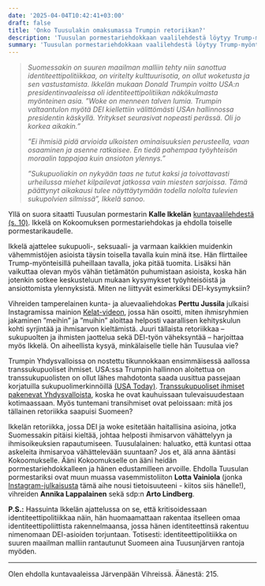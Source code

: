 ```yaml
---
date: '2025-04-04T10:42:41+03:00'
draft: false
title: 'Onko Tuusulakin omaksumassa Trumpin retoriikan?'
description: 'Tuusulan pormestariehdokkaan vaalilehdestä löytyy Trump-myönteisiä sävyjä, joita ei pidä ohittaa kevyesti.'
summary: 'Tuusulan pormestariehdokkaan vaalilehdestä löytyy Trump-myönteisiä sävyjä, joita ei pidä ohittaa kevyesti.'
---
```


>*Suomessakin on suuren maailman malliin tehty niin sanottua identiteettipolitiikkaa, on viritelty kulttuurisotia, on ollut woketusta ja sen vastustamista. Ikkelän mukaan Donald Trumpin voitto USA:n presidentinvaaleissa oli identiteettipolitiikan näkökulmasta myönteinen asia. ”Woke on menneen talven lumia. Trumpin valtaantulon myötä DEI kiellettiin välittömästi USAn hallinnossa presidentin käskyllä. Yritykset seurasivat nopeasti perässä. Oli jo korkea aikakin.”*
>
>*”Ei ihmisiä pidä arvioida ulkoisten ominaisuuksien perusteella, vaan osaaminen ja asenne ratkaisee. En tiedä pahempaa työyhteisön moraalin tappajaa kuin ansioton ylennys.”*
>
>*”Sukupuoliakin on nykyään taas ne tutut kaksi ja toivottavasti urheilussa miehet kilpailevat jatkossa vain miesten sarjoissa. Tämä päättynyt aikakausi tulee näyttäytymään todella nololta tulevien sukupolvien silmissä”, Ikkelä sanoo.*

Yllä on suora sitaatti Tuusulan pormestarin **Kalle Ikkelän** [kuntavaalilehdestä (s. 10)](https://www.kalleikkela.fi/kuntavaalien-2025-vaalilehti/). Ikkelä on Kokoomuksen pormestariehdokas ja ehdolla toiselle pormestarikaudelle.

Ikkelä ajattelee sukupuoli-, seksuaali- ja varmaan kaikkien muidenkin vähemmistöjen asioista täysin toisella tavalla kuin minä itse. Hän flirttailee Trump-myönteisillä puheillaan tavalla, joka pitää tuomita. Lisäksi hän vaikuttaa olevan myös vähän tietämätön puhumistaan asioista, koska hän jotenkin sotkee keskusteluun mukaan kysymykset työyhteisöistä ja ansiottomista ylennyksistä. Miten ne liittyvät esimerkiksi DEI-kysymyksiin?

Vihreiden tamperelainen kunta- ja aluevaaliehdokas **Perttu Jussila** julkaisi Instagramissa mainion [Kelat-videon](https://www.instagram.com/reel/DGplQBAt7JW/?igsh=MTNjbGhrODBpOHAyOA==), jossa hän osoitti, miten ihmisryhmien jakaminen ”meihin” ja ”muihin” aloittaa helposti vaarallisen kehityskulun kohti syrjintää ja ihmisarvon kieltämistä. Juuri tällaista retoriikkaa – sukupuolten ja ihmisten jaottelua sekä DEI-työn väheksyntää – harjoittaa myös Ikkelä. On aiheellista kysyä, minkälaiselle tielle hän Tuusulaa vie?

Trumpin Yhdysvalloissa on nostettu tikunnokkaan ensimmäisessä aallossa transsukupuoliset ihmiset. USA:ssa Trumpin hallinnon aloitettua on transsukupuolisten on ollut lähes mahdotonta saada uusittua passejaan korjatuilla sukupuolimerkinnöillä [(USA Today)](https://eu.usatoday.com/story/travel/2025/03/07/transgender-nonbinary-passports/80567094007/). [Transsukupuoliset ihmiset pakenevat Yhdysvalloista](https://www.rollingstone.com/culture/culture-features/trans-youth-trump-leaving-u-s-1235256729/), koska he ovat kauhuissaan tulevaisuudestaan kotimaassaan. Myös tuntemani transihmiset ovat peloissaan: mitä jos tällainen retoriikka saapuisi Suomeen?

Ikkelän retoriikka, jossa DEI ja woke esitetään haitallisina asioina, jotka Suomessakin pitäisi kieltää, johtaa helposti ihmisarvon vähättelyyn ja ihmisoikeuksien rapautumiseen. Tuusulalainen: haluatko, että kuntasi ottaa askeleita ihmisarvoa vähättelevään suuntaan? Jos et, älä anna ääntäsi Kokoomukselle. Ääni Kokoomukselle on ääni heidän pormestariehdokkalleen ja hänen edustamilleen arvoille. Ehdolla Tuusulan pormestariksi ovat muun muassa vasemmistoliiton **Lotta Vainiola** (jonka [Instagram-julkaisusta](https://www.instagram.com/p/DH8aKsIsjFD/) tämä aihe nousi tietoisuuteeni - kiitos siis hänelle!), vihreiden **Annika Lappalainen** sekä sdp:n **Arto Lindberg**.

**P.S.:** Hassuinta Ikkelän ajattelussa on se, että kritisoidessaan identiteettipolitiikkaa näin, hän huomaamattaan rakentaa itselleen omaa identiteettipoliittista rakennelmaansa, jossa hänen identiteettinsä rakentuu nimenomaan DEI-asioiden torjuntaan. Totisesti: identiteettipolitiikka on suuren maailman malliin rantautunut Suomeen aina Tuusunjärven rantoja myöden.

---

Olen ehdolla kuntavaaleissa Järvenpään Vihreissä. Äänestä: 215.